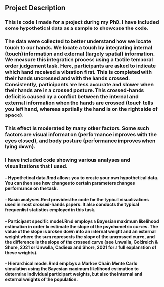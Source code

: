 ## Project Description

### This is code I made for a project during my PhD. I have included some hypothetical data as a sample to showcase the code. 

### The data were collected to better understand how we locate touch to our hands. We locate a touch by integrating internal (touch) information and external (largely spatial) information. We measure this integration process using a tactile temporal order judgement task. Here, participants are asked to indicate which hand received a vibration first. This is completed with their hands uncrossed and with the hands crossed. Consistently, participants are less accurate and slower when their hands are in a crossed posture. This crossed-hands deficit is caused by a conflict between the internal and external information when the hands are crossed (touch tells you left hand, whereas spatially the hand is on the right side of space).

### This effect is moderated by many other factors. Some such factors are visual information (performance improves with the eyes closed), and body posture (performance improves when lying down).

### I have included code showing various analyses and visualizations that I  used. 

#### - Hypothetical data.Rmd allows you to create your own hypothetical data. You can then see how changes to certain parameters changes performance on the task.

#### - Basic analyses.Rmd provides the code for the typical visualizations used in most crossed-hands papers. It also conducts the typical frequentist statistics employed in this task.

#### - Participant specific model.Rmd employs a Bayesian maximum likelihood estimation in order to estimate the slope of the psychometric curves. The value of the slope is broken down into an internal weight and an external weight where the sum represents the slope of the uncrossed curve, and the difference is the slope of the crossed curve (see Unwalla, Goldreich & Shore, 2021 or Unwalla, Cadieux and Shore, 2021 for a full explanation of these weights).

#### - Hierarchical model.Rmd employs a Markov Chain Monte Carlo simulation using the Bayesian maximum likelihood estimation to determine individual participant weights, but also the internal and external weights of the population. 

